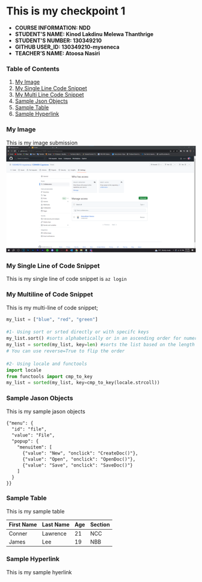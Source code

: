 # This is my checkpoint 1

- **COURSE INFORMATION: NDD**
- **STUDENT’S NAME: Kinod Lakdinu Melewa Thanthrige**
- **STUDENT'S NUMBER: 130349210**
- **GITHUB USER_ID: 130349210-myseneca**
- **TEACHER’S NAME: Atoosa Nasiri**

### Table of Contents
1. [My Image](#my-image)
2. [My Single Line Code Snippet](#my-single-line-of-code-snippet)
3. [My Multi Line Code Snippet](#my-multiline-of-code-snippet)
4. [Sample Json Objects](#sample-json-objects)
5. [Sample Table](#sample-table)
6. [Sample Hyperlink](#sample-hyperlink)

### My Image
This is my image submission
<img src="repo-collaborators.png" alt="My Collaboration Screenshot" title="My Collaboration Screenshot">


### My Single Line of Code Snippet
This is my single line of code snippet is `az login`



### My Multiline of Code Snippet
This is my multi-line of code snippet;
```python
my_list = ["blue", "red", "green"]

#1- Using sort or srted directly or with specifc keys
my_list.sort() #sorts alphabetically or in an ascending order for numeric data 
my_list = sorted(my_list, key=len) #sorts the list based on the length of the strings from shortest to longest. 
# You can use reverse=True to flip the order

#2- Using locale and functools 
import locale
from functools import cmp_to_key
my_list = sorted(my_list, key=cmp_to_key(locale.strcoll)) 
```


### Sample Jason Objects
This is my sample jason objects
```
{"menu": {  
  "id": "file",  
  "value": "File",  
  "popup": {  
    "menuitem": [  
      {"value": "New", "onclick": "CreateDoc()"},  
      {"value": "Open", "onclick": "OpenDoc()"},  
      {"value": "Save", "onclick": "SaveDoc()"}  
    ]  
  }  
}}  
```

### Sample Table
This is my sample table

|  First Name   |   Last Name   |  Age  |  Section  |
| ------------- | ------------- | ----- | --------- |
|     Conner    |    Lawrence   |   21  |    NCC    |
|     James     |      Lee      |   19  |    NBB    |



### Sample Hyperlink
This is my sample hyerlink
